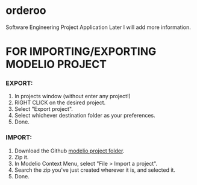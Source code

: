 # orderoo
Software Engineering Project Application
Later I will add more information.
<h1>FOR IMPORTING/EXPORTING MODELIO PROJECT</h1>
<h3>EXPORT:</h3>
<ol>
  <li>In projects window (without enter any project!)</li>
  <li>RIGHT CLICK on the desired project.</li>
  <li>Select "Export project".</li>
  <li>Select whichever destination folder as your preferences.</li>
  <li>Done.</li>
</ol>

<h3>IMPORT:</h3>
<ol>
  <li>Download the Github <a href="https://github.com/ContExpo/ingdelsoftwareES/tree/main/Modelio/tp7_isoft">modelio project folder</a>.</li>
  <li>Zip it.</li>
  <li>In Modelio Context Menu, select "File > Import a project".</li>
  <li>Search the zip you've just created wherever it is, and selected it.</li>
  <li>Done.</li>
</ol>
